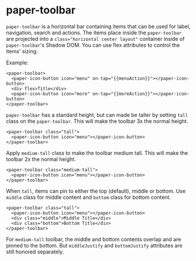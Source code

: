 paper-toolbar
============

`paper-toolbar` is a horizontal bar containing items that can be used for
label, navigation, search and actions.  The items place inside the
`paper-toolbar` are projected into a `class="horizontal center layout"` container inside of
`paper-toolbar`'s Shadow DOM.  You can use flex attributes to control the items'
sizing.

Example:

    <paper-toolbar>
      <paper-icon-button icon="menu" on-tap="{{menuAction}}"></paper-icon-button>
      <div flex>Title</div>
      <paper-icon-button icon="more" on-tap="{{moreAction}}"></paper-icon-button>
    </paper-toolbar>

`paper-toolbar` has a standard height, but can made be taller by setting `tall`
class on the `paper-toolbar`.  This will make the toolbar 3x the normal height.

    <paper-toolbar class="tall">
      <paper-icon-button icon="menu"></paper-icon-button>
    </paper-toolbar>

Apply `medium-tall` class to make the toolbar medium tall.  This will make the
toolbar 2x the normal height.

    <paper-toolbar class="medium-tall">
      <paper-icon-button icon="menu"></paper-icon-button>
    </paper-toolbar>

When `tall`, items can pin to either the top (default), middle or bottom.  Use
`middle` class for middle content and `bottom` class for bottom content.

    <paper-toolbar class="tall">
      <paper-icon-button icon="menu"></paper-icon-button>
      <div class="middle">Middle Title</div>
      <div class="bottom">Bottom Title</div>
    </paper-toolbar>

For `medium-tall` toolbar, the middle and bottom contents overlap and are
pinned to the bottom.  But `middleJustify` and `bottomJustify` attributes are
still honored separately.
